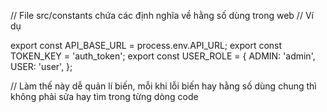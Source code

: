 // File src/constants chứa các định nghĩa về hằng số dùng trong web
// Ví dụ

export const API_BASE_URL = process.env.API_URL;
export const TOKEN_KEY = 'auth_token';
export const USER_ROLE = {
  ADMIN: 'admin',
  USER: 'user',
};

// Làm thế này dễ quản lí biến, mỗi khi lỗi biến hay hằng số dùng chung thì không phải sửa hay tìm trong từng dòng code